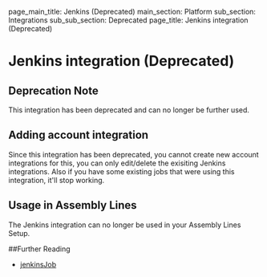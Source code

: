 page_main_title: Jenkins (Deprecated)
main_section: Platform
sub_section: Integrations
sub_sub_section: Deprecated
page_title: Jenkins integration (Deprecated)

# Jenkins integration (Deprecated)

## Deprecation Note
This integration has been deprecated and can no longer be further used.

## Adding account integration

Since this integration has been deprecated, you cannot create new account integrations for this, you can only edit/delete the exisiting Jenkins integrations. Also if you have some existing jobs that were using this integration, it'll stop working.


## Usage in Assembly Lines

The Jenkins integration can no longer be used in your Assembly Lines Setup.

##Further Reading

* [jenkinsJob](/platform/workflow/job/jenkinsjob/)
